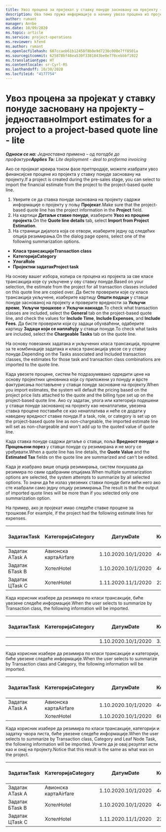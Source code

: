 ```yaml
---
title: Увоз процена за пројекат у ставку понуде засновану на пројекту – једноставно
description: Ова тема пружа информације о начину увоза процена из пројекта у ставку понуде.
author: rumant
manager: Annbe
ms.date: 10/09/2020
ms.topic: article
ms.service: project-operations
ms.reviewer: kfend
ms.author: rumant
ms.openlocfilehash: 607ccaeb61b12458f8b0e9d7230c000e7ff0501a
ms.sourcegitcommit: 625878bf48ea530f3381843be0e778cebbbf1922
ms.translationtype: HT
ms.contentlocale: sr-Cyrl-RS
ms.lasthandoff: 10/30/2020
ms.locfileid: "4177754"
---
```

# <a name="import-estimates-for-a-project-to-a-project-based-quote-line---lite"></a><span data-ttu-id="31deb-103">Увоз процена за пројекат у ставку понуде засновану на пројекту – једноставно</span><span class="sxs-lookup"><span data-stu-id="31deb-103">Import estimates for a project to a project-based quote line - lite</span></span>

<span data-ttu-id="31deb-104">_**Односи се на:** Једноставна примена – од погодбе до профактуре_</span><span class="sxs-lookup"><span data-stu-id="31deb-104">_**Applies To:** Lite deployment - deal to proforma invoicing_</span></span>

<span data-ttu-id="31deb-105">Ако се пројекат креира током фазе претпродаје, можете изабрати увоз финансијске процене из пројекта у ставку понуде засновану на пројекту.</span><span class="sxs-lookup"><span data-stu-id="31deb-105">If a project is created during the pre-sales stage, you can select to import the financial estimate from the project to the project-based quote line.</span></span>

1. <span data-ttu-id="31deb-106">Уверите се да ставка понуде заснована на пројекту садржи информације о пројекту у пољу **Пројекат**.</span><span class="sxs-lookup"><span data-stu-id="31deb-106">Make sure that the project-based quote line has the project information in the **Project** field.</span></span>
2. <span data-ttu-id="31deb-107">На картици **Детаљи ставке понуде**, изаберите **Увоз из процене пројекта**.</span><span class="sxs-lookup"><span data-stu-id="31deb-107">On the **Quote line details** tab, select **Import from Project Estimation**.</span></span>
3. <span data-ttu-id="31deb-108">На страници дијалога која се отвори, изаберите једну од следећих опција резимирања.</span><span class="sxs-lookup"><span data-stu-id="31deb-108">On the dialog page opens, select one of the following summarization options.</span></span>

  - <span data-ttu-id="31deb-109">**Класа трансакције**</span><span class="sxs-lookup"><span data-stu-id="31deb-109">**Transaction class**</span></span>
  - <span data-ttu-id="31deb-110">**Категорија**</span><span class="sxs-lookup"><span data-stu-id="31deb-110">**Category**</span></span>
  - <span data-ttu-id="31deb-111">**Улога**</span><span class="sxs-lookup"><span data-stu-id="31deb-111">**Role**</span></span> 
  - <span data-ttu-id="31deb-112">**Пројектни задатак**</span><span class="sxs-lookup"><span data-stu-id="31deb-112">**Project task**</span></span>

<span data-ttu-id="31deb-113">На основу вашег избора, копира се процена из пројекта за све класе трансакција које су укључене у ову ставку понуде.</span><span class="sxs-lookup"><span data-stu-id="31deb-113">Based on your selection, the estimate from the project for all transaction classes included on this quote line are copied over.</span></span> <span data-ttu-id="31deb-114">Да бисте проверили које су класе трансакција укључене, изаберите картицу **Општи подаци** у ставци понуде заснованој на пројекту и проверите вредности за **Укључи време**, **Укључи трошкове** и **Укључи накнаде**.</span><span class="sxs-lookup"><span data-stu-id="31deb-114">To check what transaction classes are included, select the **General** tab on the project-based quote line, and check the values for **Include Time**, **Include Expenses**, and **Include Fees**.</span></span>  <span data-ttu-id="31deb-115">Да бисте проверили који су задаци обухваћени, одаберите картицу **Задаци који се наплаћују** у ставци понуде.</span><span class="sxs-lookup"><span data-stu-id="31deb-115">To check what tasks are included, select the **Chargeable Tasks** tab on the quote line.</span></span>

<span data-ttu-id="31deb-116">На основу повезаних задатака и укључених класа трансакција, процене за те комбинације задатака и класа трансакција увозе се у ставку понуде.</span><span class="sxs-lookup"><span data-stu-id="31deb-116">Depending on the Tasks associated and Included transaction classes, the estimates for those task and transaction class combinations are imported to the quote line.</span></span>

<span data-ttu-id="31deb-117">Када увезете процене, систем ће подразумевано одредити цене на основу пројектних ценовника који су приложени уз понуду и врсте фактурисања постављене у ставци понуде засноване на пројекту.</span><span class="sxs-lookup"><span data-stu-id="31deb-117">When you import estimates, the system will default the pricing based on the project price lists attached to the quote and the billing type set up on the project-based quote line.</span></span> <span data-ttu-id="31deb-118">Ако су задатак, улога или категорија подешени у ставци понуде заснованој на пројекту као ненаплативи, увезена ставка процене поставиће се као ненаплатива и неће се додати у наведену вредност ставке понуде.</span><span class="sxs-lookup"><span data-stu-id="31deb-118">If a task, role, or category is set up on the project-based quote line as non-chargeable, the imported estimate line will set as non-chargeable and won't add up to the quoted value of quote line.</span></span>

<span data-ttu-id="31deb-119">Када ставка понуде садржи детаље о ставци, поља **Вредност понуде** и **Процењени порез** у ставци понуде су резимирана и не могу се уређивати.</span><span class="sxs-lookup"><span data-stu-id="31deb-119">When a quote line has line details, the **Quote Value** and the **Estimated Tax** fields on the quote line are summarized and can't be edited.</span></span>

<span data-ttu-id="31deb-120">Када је изабрано више опција резимирања, систем покушава да резимира по свим одабраним опцијама.</span><span class="sxs-lookup"><span data-stu-id="31deb-120">When multiple summarization options are selected, the system attempts to summarize by all selected options.</span></span> <span data-ttu-id="31deb-121">То значи да ће излаз увезених ставки понуде бити већи него ако сте изабрали само једну опцију резимирања.</span><span class="sxs-lookup"><span data-stu-id="31deb-121">The result is that the output of imported quote lines will be more than if you selected only one summarization option.</span></span>

<span data-ttu-id="31deb-122">На пример, ако је пројекат имао следеће ставке процене за трошкове.</span><span class="sxs-lookup"><span data-stu-id="31deb-122">For example, if the project had the following estimate lines for expenses.</span></span>

| <span data-ttu-id="31deb-123">Задатак</span><span class="sxs-lookup"><span data-stu-id="31deb-123">Task</span></span> | <span data-ttu-id="31deb-124">Категорија</span><span class="sxs-lookup"><span data-stu-id="31deb-124">Category</span></span> | <span data-ttu-id="31deb-125">Датум</span><span class="sxs-lookup"><span data-stu-id="31deb-125">Date</span></span> | <span data-ttu-id="31deb-126">Количина</span><span class="sxs-lookup"><span data-stu-id="31deb-126">Quantity</span></span> | <span data-ttu-id="31deb-127">Цена по јединици</span><span class="sxs-lookup"><span data-stu-id="31deb-127">Unit price</span></span> | <span data-ttu-id="31deb-128">Износ</span><span class="sxs-lookup"><span data-stu-id="31deb-128">Amount</span></span> |
| --- | --- | --- | --- | --- | --- |
| <span data-ttu-id="31deb-129">Задатак А</span><span class="sxs-lookup"><span data-stu-id="31deb-129">Task A</span></span> | <span data-ttu-id="31deb-130">Авионска карта</span><span class="sxs-lookup"><span data-stu-id="31deb-130">Airfare</span></span> | <span data-ttu-id="31deb-131">1.10.2020.</span><span class="sxs-lookup"><span data-stu-id="31deb-131">10/1/2020</span></span> | <span data-ttu-id="31deb-132">4</span><span class="sxs-lookup"><span data-stu-id="31deb-132">4</span></span> | <span data-ttu-id="31deb-133">400</span><span class="sxs-lookup"><span data-stu-id="31deb-133">400</span></span> | <span data-ttu-id="31deb-134">1600</span><span class="sxs-lookup"><span data-stu-id="31deb-134">1600</span></span> |
| <span data-ttu-id="31deb-135">Задатак Б</span><span class="sxs-lookup"><span data-stu-id="31deb-135">Task B</span></span> | <span data-ttu-id="31deb-136">Хотел</span><span class="sxs-lookup"><span data-stu-id="31deb-136">Hotel</span></span> | <span data-ttu-id="31deb-137">1.10.2020.</span><span class="sxs-lookup"><span data-stu-id="31deb-137">10/1/2020</span></span> | <span data-ttu-id="31deb-138">4</span><span class="sxs-lookup"><span data-stu-id="31deb-138">4</span></span> | <span data-ttu-id="31deb-139">200</span><span class="sxs-lookup"><span data-stu-id="31deb-139">200</span></span> | <span data-ttu-id="31deb-140">800</span><span class="sxs-lookup"><span data-stu-id="31deb-140">800</span></span> |
| <span data-ttu-id="31deb-141">Задатак Ц</span><span class="sxs-lookup"><span data-stu-id="31deb-141">Task C</span></span> | <span data-ttu-id="31deb-142">Хотел</span><span class="sxs-lookup"><span data-stu-id="31deb-142">Hotel</span></span> | <span data-ttu-id="31deb-143">1.11.2020.</span><span class="sxs-lookup"><span data-stu-id="31deb-143">11/1/2020</span></span> | <span data-ttu-id="31deb-144">2</span><span class="sxs-lookup"><span data-stu-id="31deb-144">2</span></span> | <span data-ttu-id="31deb-145">200</span><span class="sxs-lookup"><span data-stu-id="31deb-145">200</span></span> | <span data-ttu-id="31deb-146">400</span><span class="sxs-lookup"><span data-stu-id="31deb-146">400</span></span> |

<span data-ttu-id="31deb-147">Када корисник изабере да резимира по класи трансакције, биће увезене следеће информације.</span><span class="sxs-lookup"><span data-stu-id="31deb-147">When the user selects to summarize by Transaction class, the following information will be imported.</span></span>

| <span data-ttu-id="31deb-148">Задатак</span><span class="sxs-lookup"><span data-stu-id="31deb-148">Task</span></span> | <span data-ttu-id="31deb-149">Категорија</span><span class="sxs-lookup"><span data-stu-id="31deb-149">Category</span></span> | <span data-ttu-id="31deb-150">Датум</span><span class="sxs-lookup"><span data-stu-id="31deb-150">Date</span></span> | <span data-ttu-id="31deb-151">Количина</span><span class="sxs-lookup"><span data-stu-id="31deb-151">Quantity</span></span> | <span data-ttu-id="31deb-152">Цена по јединици</span><span class="sxs-lookup"><span data-stu-id="31deb-152">Unit price</span></span> | <span data-ttu-id="31deb-153">Износ</span><span class="sxs-lookup"><span data-stu-id="31deb-153">Amount</span></span> |
| --- | --- | --- | --- | --- | --- |
|||<span data-ttu-id="31deb-154">1.10.2020.</span><span class="sxs-lookup"><span data-stu-id="31deb-154">10/1/2020</span></span> | <span data-ttu-id="31deb-155">3.34</span><span class="sxs-lookup"><span data-stu-id="31deb-155">3.34</span></span> | <span data-ttu-id="31deb-156">840</span><span class="sxs-lookup"><span data-stu-id="31deb-156">840</span></span> | <span data-ttu-id="31deb-157">2800</span><span class="sxs-lookup"><span data-stu-id="31deb-157">2800</span></span> |

<span data-ttu-id="31deb-158">Када корисник изабере да резимира по класи трансакције и категорији, биће увезене следеће информације.</span><span class="sxs-lookup"><span data-stu-id="31deb-158">When the user selects to summarize by Transaction class and Category, the following information will be imported.</span></span>

| <span data-ttu-id="31deb-159">Задатак</span><span class="sxs-lookup"><span data-stu-id="31deb-159">Task</span></span> | <span data-ttu-id="31deb-160">Категорија</span><span class="sxs-lookup"><span data-stu-id="31deb-160">Category</span></span> | <span data-ttu-id="31deb-161">Датум</span><span class="sxs-lookup"><span data-stu-id="31deb-161">Date</span></span> | <span data-ttu-id="31deb-162">Количина</span><span class="sxs-lookup"><span data-stu-id="31deb-162">Quantity</span></span> | <span data-ttu-id="31deb-163">Цена по јединици</span><span class="sxs-lookup"><span data-stu-id="31deb-163">Unit price</span></span> | <span data-ttu-id="31deb-164">Износ</span><span class="sxs-lookup"><span data-stu-id="31deb-164">Amount</span></span> |
| --- | --- | --- | --- | --- | --- |
| <span data-ttu-id="31deb-165">Задатак А</span><span class="sxs-lookup"><span data-stu-id="31deb-165">Task A</span></span> | <span data-ttu-id="31deb-166">Авионска карта</span><span class="sxs-lookup"><span data-stu-id="31deb-166">Airfare</span></span> | <span data-ttu-id="31deb-167">1.10.2020.</span><span class="sxs-lookup"><span data-stu-id="31deb-167">10/1/2020</span></span> | <span data-ttu-id="31deb-168">4</span><span class="sxs-lookup"><span data-stu-id="31deb-168">4</span></span> | <span data-ttu-id="31deb-169">400</span><span class="sxs-lookup"><span data-stu-id="31deb-169">400</span></span> | <span data-ttu-id="31deb-170">1600</span><span class="sxs-lookup"><span data-stu-id="31deb-170">1600</span></span> |
| | <span data-ttu-id="31deb-171">Хотел</span><span class="sxs-lookup"><span data-stu-id="31deb-171">Hotel</span></span> | <span data-ttu-id="31deb-172">1.10.2020.</span><span class="sxs-lookup"><span data-stu-id="31deb-172">10/1/2020</span></span> | <span data-ttu-id="31deb-173">6</span><span class="sxs-lookup"><span data-stu-id="31deb-173">6</span></span> | <span data-ttu-id="31deb-174">200</span><span class="sxs-lookup"><span data-stu-id="31deb-174">200</span></span> | <span data-ttu-id="31deb-175">1200</span><span class="sxs-lookup"><span data-stu-id="31deb-175">1200</span></span> |

<span data-ttu-id="31deb-176">Када корисник изабере да резимира по класи трансакције, категорији и задатку чвора листа, биће увезене следеће информације.</span><span class="sxs-lookup"><span data-stu-id="31deb-176">When the user selects to summarize by Transaction class, Category and Leaf Node Task, the following information will be imported.</span></span> <span data-ttu-id="31deb-177">Уочите да је овај резултат исти као и онај на пројекту.</span><span class="sxs-lookup"><span data-stu-id="31deb-177">Notice that this result is the same as what was on the project.</span></span>

| <span data-ttu-id="31deb-178">Задатак</span><span class="sxs-lookup"><span data-stu-id="31deb-178">Task</span></span> | <span data-ttu-id="31deb-179">Категорија</span><span class="sxs-lookup"><span data-stu-id="31deb-179">Category</span></span> | <span data-ttu-id="31deb-180">Датум</span><span class="sxs-lookup"><span data-stu-id="31deb-180">Date</span></span> | <span data-ttu-id="31deb-181">Количина</span><span class="sxs-lookup"><span data-stu-id="31deb-181">Quantity</span></span> | <span data-ttu-id="31deb-182">Цена по јединици</span><span class="sxs-lookup"><span data-stu-id="31deb-182">Unit price</span></span> | <span data-ttu-id="31deb-183">Износ</span><span class="sxs-lookup"><span data-stu-id="31deb-183">Amount</span></span> |
| --- | --- | --- | --- | --- | --- |
| <span data-ttu-id="31deb-184">Задатак А</span><span class="sxs-lookup"><span data-stu-id="31deb-184">Task A</span></span> | <span data-ttu-id="31deb-185">Авионска карта</span><span class="sxs-lookup"><span data-stu-id="31deb-185">Airfare</span></span> | <span data-ttu-id="31deb-186">1.10.2020.</span><span class="sxs-lookup"><span data-stu-id="31deb-186">10/1/2020</span></span> | <span data-ttu-id="31deb-187">4</span><span class="sxs-lookup"><span data-stu-id="31deb-187">4</span></span> | <span data-ttu-id="31deb-188">400</span><span class="sxs-lookup"><span data-stu-id="31deb-188">400</span></span> | <span data-ttu-id="31deb-189">1600</span><span class="sxs-lookup"><span data-stu-id="31deb-189">1600</span></span> |
| <span data-ttu-id="31deb-190">Задатак Б</span><span class="sxs-lookup"><span data-stu-id="31deb-190">Task B</span></span> | <span data-ttu-id="31deb-191">Хотел</span><span class="sxs-lookup"><span data-stu-id="31deb-191">Hotel</span></span> | <span data-ttu-id="31deb-192">1.10.2020.</span><span class="sxs-lookup"><span data-stu-id="31deb-192">10/1/2020</span></span> | <span data-ttu-id="31deb-193">4</span><span class="sxs-lookup"><span data-stu-id="31deb-193">4</span></span> | <span data-ttu-id="31deb-194">200</span><span class="sxs-lookup"><span data-stu-id="31deb-194">200</span></span> | <span data-ttu-id="31deb-195">800</span><span class="sxs-lookup"><span data-stu-id="31deb-195">800</span></span> |
| <span data-ttu-id="31deb-196">Задатак Ц</span><span class="sxs-lookup"><span data-stu-id="31deb-196">Task C</span></span> | <span data-ttu-id="31deb-197">Хотел</span><span class="sxs-lookup"><span data-stu-id="31deb-197">Hotel</span></span> | <span data-ttu-id="31deb-198">1.11.2020.</span><span class="sxs-lookup"><span data-stu-id="31deb-198">11/1/2020</span></span> | <span data-ttu-id="31deb-199">2</span><span class="sxs-lookup"><span data-stu-id="31deb-199">2</span></span> | <span data-ttu-id="31deb-200">200</span><span class="sxs-lookup"><span data-stu-id="31deb-200">200</span></span> | <span data-ttu-id="31deb-201">400</span><span class="sxs-lookup"><span data-stu-id="31deb-201">400</span></span> |
